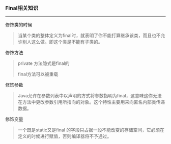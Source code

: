 ### Final相关知识

---

修饰类的时候

> 当某个类的整体定义为final时，就表明了你不能打算继承该类，而且也不允许别人这么做。即这个类是不能有子类的。

修饰方法

> private 方法隐式是final的
>
> final方法可以被重载

修饰参数

> Java允许在参数列表中以声明的方式将参数指明为final，这意味这你无法在方法中更改参数引用所指向的对象。这个特性主要用来向匿名内部类传递数据。

修饰变量

> 一个既是static又是final 的字段只占据一段不能改变的存储空间，它必须在定义的时候进行赋值，否则编译器将不予通过。